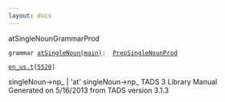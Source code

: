 ```yaml
---
layout: docs
---
```

<span class="title">atSingleNoun</span><span class="type">GrammarProd</span>

`grammar `<span class="classExtLink">[`atSingleNoun(main)`](../object/atSingleNoun(main).html)</span>` :   `[`PrepSingleNounProd`](../object/PrepSingleNounProd.html)

[`en_us.t`](../file/en_us.t.html)`[`[`5520`](../source/en_us.t.html#5520)`]`



singleNoun-\>np\_ \| 'at' singleNoun-\>np\_
TADS 3 Library Manual  
Generated on 5/16/2013 from TADS version 3.1.3


